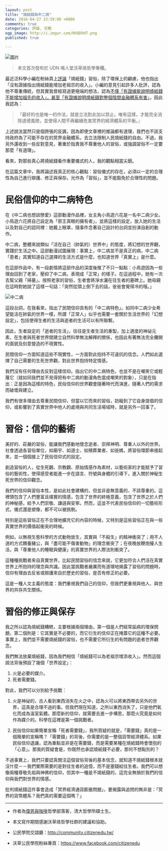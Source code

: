 ```yaml
---
layout: post
title: "燒紙錢與中二病"
date: 2016-04-27 23:59:00 +0800
comments: true
categories: 評論, 宗教
ogp_image: http://i.imgur.com/NVQD9dT.png
published: true

---
```


![圖片](http://community.citizenedu.tw/uploads/default/original/1X/c33337b4bed618fbb802cdf9a4566a137f4e1ab8.jpg)

> 本文首次發布於 UDN 鳴人堂沃草烙哲學專欄。

最近泛科學小編在粉絲頁上[評論](https://www.facebook.com/PanSci/photos/a.155962291134790.37539.114408138623539/1080624978668512/)「燒紙錢」習俗，除了環保上的顧慮，他也指出「沒有證據指出燒紙錢能增加老祖宗的收入」。小編的意見引起許多人批評，認為他不尊重傳統，但其實我曾經寫過更極端的想法，認為[不僅「有證據能說明燒紙錢不能增加祖先的收入」，甚至「有證據說明燒紙錢對整個陰間金融體系有害」](http://wayneh.tw/blog/2015/05/05/burn-new-money/)，因此我認為：

> 『最好的也是唯一的作法，就是立法對此加以禁止。唯有這樣，才能完全消除道德風險，並使得人間不再繼續危害冥界的經濟體系的平衡。』

上述說法當然只是個誇張的反諷，因為即使文章裡的推論都有道理，我們也不該支持政府為了可能不存在的冥界金融體系，去立法限制人民燒紙錢的自由。不過，我另外還收到一些反對意見，著重於指責我不尊重他人的習俗，或強調習俗不一定要那麼「有道理」。

看來，對那些真心將燒紙錢看作重要儀式的人，我的觀點相當尖銳。

在這篇文章中，我將論述我真正的核心觀點：習俗儀式的存在，必須以一定的合理性為自己進行辯護、修正與保存。光作為「習俗」，並不能豁免於合理性的問題。

<!--more-->

# 民俗信仰的中二病特色

在《中二病也想談戀愛》這部動漫作品裡，女主角小鳥遊六花是一名中二病少女。小鳥遊六花將自己設定為「邪王真眼的擁有者」，並將這樣的設定，放入她的生活以及對自己的認同裡：她戴上眼罩，隨事件念著自己設計的台詞並扮演自創的動作。

中二病，整體來說類似「活在自己（帥氣的）世界中」的態度，將幻想的世界觀，實踐於生活之中。這部動漫試圖展現：事實上，中二病並不是真正的病，中二病「患者」其實知道自己選擇的生活方式是什麼，也知道世界「真實上」是什麼。

在這部作品中，有一段劇情將這部作品的深度後推了不只一點點：小鳥遊因為一些理由回到了老家，壓抑了中二病，表現成「正常」的樣子。在這過程中，她有一次去幫父親「掃墓」。按照老家的習俗，生者會將淨水灑在往生者的墓碑上。她母親在這時對她說了這樣一句話：「突然從頭上倒下去的話，爸爸會覺得冷的哦。」

![中二病](http://i.imgur.com/NVQD9dT.png)

這段台詞，在我看來，指出了民間信仰具有的「中二病特色」。如同中二病少女希望能活在帥氣的世界一樣，所謂「正常人」似乎也需要一套關於生活世界的「幻想設定」，包括使得生者的生活與逝者的生活可以有所聯繫。

因此，生者設定的「逝者的生活」，往往是生者生活的重製，加上適度的神祕元素，在生者與死者世界間建立自然科學無法解釋的關係，也因此有著無法完全攤開的面貌及刻意營造的不現實性。

民間信仰一方面知道這些不現實性，一方面對此抱持不可違抗的信念。人們如此選擇了自己需要的生死世界觀，對此世界抱持特定情感。

我們沒有任何理由去反對這樣信仰。指出它的中二病特色，也並不是在嘲笑它或輕蔑它（就如同我們並不見得把有中二病的動漫角色當成嘲笑的對象），只是在指出：正是因為這樣的特色，民俗信仰的世界觀會隨著時代而演進，隨著人們的需求而破壞與建立。

我們有很多理由去尊重民間信仰，但當以它而來的習俗，妨礙到了它自身提倡的信仰，或影響到了真實世界中他人的處境與共同生活場域時，就是另外一回事了。

# 習俗：信仰的藝術

美好的、莊嚴的習俗，能讓我們感動地懷念逝者、崇拜神明、尊重人以外的世界。社會透過各習俗單位，如廟宇、如道士、如殯葬業者、如爸媽，將習俗環節串接起來，並一個個接上了民俗信仰式的設定。

創造習俗的人，從生死觀、宗教觀、原始情感作為素材，以藝術家的才能賦予了習俗的藝術性，使得感受者能進一步在語言、符號與身體的引導下，進入關於神秘生死世界的信仰觀念。

我們的信仰與習俗本性，是如此社會建構的，但並非是無意義的、不該尊重的。這裡頭包含了人們豐富且樸實的情感，包含了世界的終極意義，包含了世界之於人們的神秘感，給予人們崇敬、謙遜與安寧。然而，這並不代表民俗信仰的一切藝術形式，儀式還是塑像，都不可以被挑剔。

特別是這些習俗正在不合理地擴充它的內容的時候，又特別是這些習俗正在與一些真實世界的價值起衝突的時候。

例如，以無視生態科學的方式動物放生，其實與「不殺生」的精神衝突了；用不人道的方式餵養豬公，與「盡可能不傷害動物」的理念衝突了；在夜晚放鞭炮擾人生活，與「尊重他人的睡眠與健康」的真實世界的人際法則衝突了。

這種種挑戰者來自真實世界，比起民間習俗的信念來說，它更加符合人們活在真實世界上所抱持的理念與共識。因此當挑戰者嚴厲而有道理地揭露了習俗的問題時，信仰有理由去反省或辯護來自於歷史的習俗，是否有修正的必要。

這是一種人文主義的態度：我們重視我們自己的信仰，但我們更重視與他人、與世界的共存共生關係。

# 習俗的修正與保存

我之所以認為燒紙錢糟糕，主要根據兩個理由，第一個是人們經常詬病的環保問題，第二個則是：它其實是不必要的，而它衍生的信仰正在掩蓋它的這種不必要。事實上，我們並不需要燒紙錢的習俗，也不需要它所衍生的有問題的逝者世界觀念。

我們無法放棄燒紙錢，因為我們相信「燒紙錢可以為老祖宗增添收入」。然而這個說法背後預設了幾個「世界設定」：

1. 火是必要的媒介。
2. 死者需要錢。

對此，我們可以分別給予挑戰：

1. 火是神祕的，古人看到東西消失在火之中，認為火可以將東西帶去另外的世界，這真是合理不過的事。但我們現在知道，之所以東西消失了，只是他們氧化而成為溫室氣體。那麼新的信仰，就需要去進一步構思，那麼火究竟是如何作為媒介的。科學在這裡是第一個挑戰者。

2. 民俗信仰如果簡單宣稱「死者需要錢」，我所質疑的就是，「需要錢」真的是一個簡單的宣稱嗎？「需要錢」的背後，你需要的是一整個貨幣經濟體系。如果民俗信仰退讓，認為重點並非是在需要錢，而是需要某種在燒紙錢時會懷抱的「心意」。那我的質疑會是，你既然也承認燒紙錢不必要，那何不想點別的？

不過事實上，我們只要認真關注這個習俗背後的基本信念，就知道不燒紙錢根本就沒什麼－－我們實際需要的是對往生者的追憶，而不是塞錢給往生者。我們可以想像兩種尊敬先祖與神佛的信仰，但其中一種是不燒紙錢的，這完全無損於我們的信仰與我們對世界的情感。

批判燒紙錢這件事會造成「冥界經濟通貨膨脹問題」，要揭露與追問的無非是：「冥界的貨幣體系？我們真的需要這個嗎？」

---

- 作者為[偉恩與咖啡][1]哲學部落客，清大哲學所碩士生。
- 本文寫作期間感謝沃草烙哲學社群的建議和協助。
- 公民學院交誼廳：http://community.citizenedu.tw/
- 沃草公民學院粉絲專頁：https://www.facebook.com/citizenedu

  [1]: http://wayneh.tw/